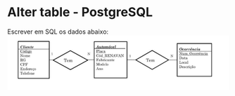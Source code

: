 # Alter table - PostgreSQL
Escrever em SQL os dados abaixo:
![atividade](/alterTable-Postgre/automovel.png)